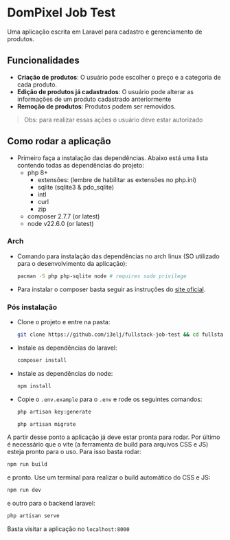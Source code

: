 # DomPixel Job Test

Uma aplicação escrita em Laravel para cadastro e gerenciamento de produtos.

## Funcionalidades

- **Criação de produtos**: O usuário pode escolher o preço e a categoria de cada produto.
- **Edição de produtos já cadastrados**: O usuário pode alterar as informações de um produto cadastrado anteriormente
- **Remoção de produtos**: Produtos podem ser removidos.

> Obs: para realizar essas ações o usuário deve estar autorizado

## Como rodar a aplicação

- Primeiro faça a instalação das dependências. Abaixo está uma lista contendo todas as dependências do projeto:
    - php 8+
        - extensões: (lembre de habilitar as extensões no php.ini)
        - sqlite (sqlite3 & pdo_sqlite)
        - intl
        - curl
        - zip
    - composer 2.7.7 (or latest)
    - node v22.6.0 (or latest)

### Arch

- Comando para instalação das dependências no arch linux (SO utilizado para o desenvolvimento da aplicação):

    ```bash
    pacman -S php php-sqlite node # requires sudo privilege
    ```

- Para instalar o composer basta seguir as instruções do [site oficial](https://getcomposer.org/doc/00-intro.md#installation-linux-unix-macos).

### Pós instalação

- Clone o projeto e entre na pasta:

    ```bash
    git clone https://github.com/i3elj/fullstack-job-test && cd fullstack-job-test
    ```

- Instale as dependências do laravel:

    ```bash
    composer install
    ```

- Instale as dependências do node:

    ```bash
    npm install
    ```

- Copie o `.env.example` para o `.env` e rode os seguintes comandos:

    ```bash
    php artisan key:generate
    ```

    ```bash
    php artisan migrate
    ```


A partir desse ponto a aplicação já deve estar pronta para rodar. Por último é necessário que o vite (a ferramenta de build para arquivos CSS e JS) esteja pronto para o uso. Para isso basta rodar:

```bash
npm run build
```

e pronto. Use um terminal para realizar o build automático do CSS e JS:

```bash
npm run dev
```

e outro para o backend laravel:

```bash
php artisan serve
```

Basta visitar a aplicação no `localhost:8000`
